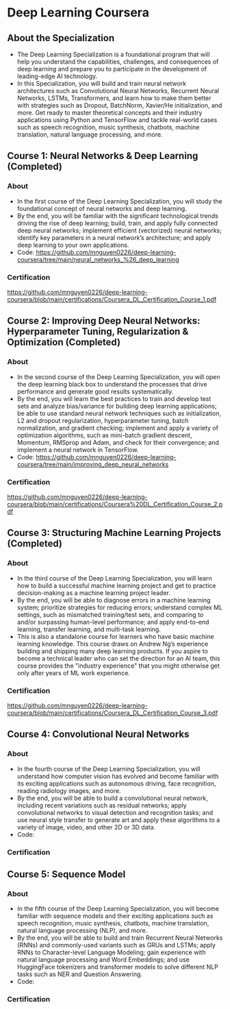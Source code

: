 # Deep Learning Coursera 

## About the Specialization
- The Deep Learning Specialization is a foundational program that will help you understand the capabilities, challenges, and consequences of deep learning and prepare you to participate in the development of leading-edge AI technology. 
- In this Specialization, you will build and train neural network architectures such as Convolutional Neural Networks, Recurrent Neural Networks, LSTMs, Transformers, and learn how to make them better with strategies such as Dropout, BatchNorm, Xavier/He initialization, and more. Get ready to master theoretical concepts and their industry applications using Python and TensorFlow and tackle real-world cases such as speech recognition, music synthesis, chatbots, machine translation, natural language processing, and more.

## Course 1: Neural Networks & Deep Learning (Completed)
### About
- In the first course of the Deep Learning Specialization, you will study the foundational concept of neural networks and deep learning. 
- By the end, you will be familiar with the significant technological trends driving the rise of deep learning; build, train, and apply fully connected deep neural networks; implement efficient (vectorized) neural networks; identify key parameters in a neural network’s architecture; and apply deep learning to your own applications.
- Code: https://github.com/mnguyen0226/deep-learning-coursera/tree/main/neural_networks_%26_deep_learning
### Certification
https://github.com/mnguyen0226/deep-learning-coursera/blob/main/certifications/Coursera_DL_Certification_Course_1.pdf

## Course 2: Improving Deep Neural Networks: Hyperparameter Tuning, Regularization & Optimization (Completed)
### About
- In the second course of the Deep Learning Specialization, you will open the deep learning black box to understand the processes that drive performance and generate good results systematically. 
- By the end, you will learn the best practices to train and develop test sets and analyze bias/variance for building deep learning applications; be able to use standard neural network techniques such as initialization, L2 and dropout regularization, hyperparameter tuning, batch normalization, and gradient checking; implement and apply a variety of optimization algorithms, such as mini-batch gradient descent, Momentum, RMSprop and Adam, and check for their convergence; and implement a neural network in TensorFlow.
- Code: https://github.com/mnguyen0226/deep-learning-coursera/tree/main/improving_deep_neural_networks
### Certification
https://github.com/mnguyen0226/deep-learning-coursera/blob/main/certifications/Coursera%20DL_Certification_Course_2.pdf

## Course 3: Structuring Machine Learning Projects (Completed)
### About
- In the third course of the Deep Learning Specialization, you will learn how to build a successful machine learning project and get to practice decision-making as a machine learning project leader. 
- By the end, you will be able to diagnose errors in a machine learning system; prioritize strategies for reducing errors; understand complex ML settings, such as mismatched training/test sets, and comparing to and/or surpassing human-level performance; and apply end-to-end learning, transfer learning, and multi-task learning.
- This is also a standalone course for learners who have basic machine learning knowledge. This course draws on Andrew Ng’s experience building and shipping many deep learning products. If you aspire to become a technical leader who can set the direction for an AI team, this course provides the "industry experience" that you might otherwise get only after years of ML work experience.
### Certification
https://github.com/mnguyen0226/deep-learning-coursera/blob/main/certifications/Coursera_DL_Certification_Course_3.pdf
## Course 4: Convolutional Neural Networks
### About
- In the fourth course of the Deep Learning Specialization, you will understand how computer vision has evolved and become familiar with its exciting applications such as autonomous driving, face recognition, reading radiology images, and more.
- By the end, you will be able to build a convolutional neural network, including recent variations such as residual networks; apply convolutional networks to visual detection and recognition tasks; and use neural style transfer to generate art and apply these algorithms to a variety of image, video, and other 2D or 3D data. 
- Code: 
### Certification

## Course 5: Sequence Model
### About
- In the fifth course of the Deep Learning Specialization, you will become familiar with sequence models and their exciting applications such as speech recognition, music synthesis, chatbots, machine translation, natural language processing (NLP), and more. 
- By the end, you will be able to build and train Recurrent Neural Networks (RNNs) and commonly-used variants such as GRUs and LSTMs; apply RNNs to Character-level Language Modeling; gain experience with natural language processing and Word Embeddings; and use HuggingFace tokenizers and transformer models to solve different NLP tasks such as NER and Question Answering.
- Code: 

### Certification